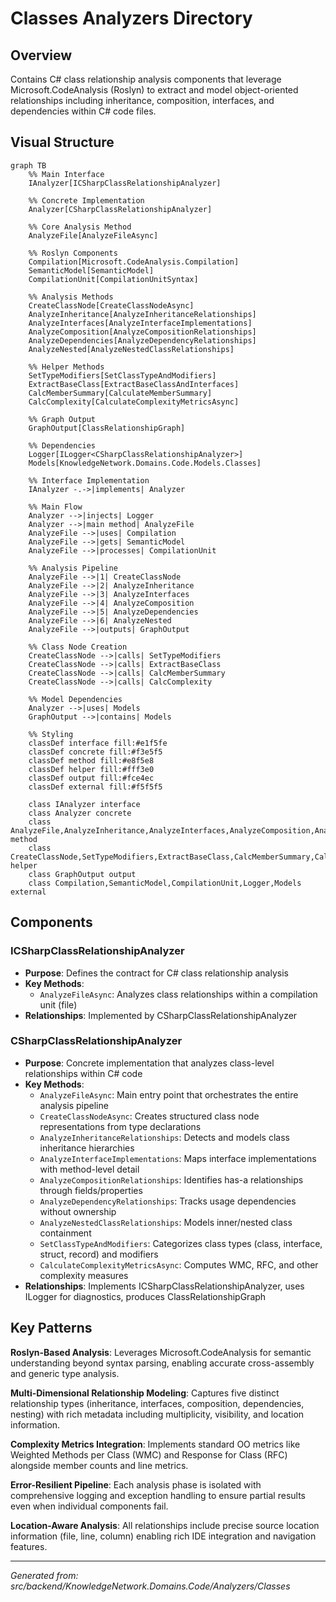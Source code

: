 # Classes Analyzers Directory

## Overview
Contains C# class relationship analysis components that leverage Microsoft.CodeAnalysis (Roslyn) to extract and model object-oriented relationships including inheritance, composition, interfaces, and dependencies within C# code files.

## Visual Structure

```mermaid
graph TB
    %% Main Interface
    IAnalyzer[ICSharpClassRelationshipAnalyzer]
    
    %% Concrete Implementation  
    Analyzer[CSharpClassRelationshipAnalyzer]
    
    %% Core Analysis Method
    AnalyzeFile[AnalyzeFileAsync]
    
    %% Roslyn Components
    Compilation[Microsoft.CodeAnalysis.Compilation]
    SemanticModel[SemanticModel]
    CompilationUnit[CompilationUnitSyntax]
    
    %% Analysis Methods
    CreateClassNode[CreateClassNodeAsync]
    AnalyzeInheritance[AnalyzeInheritanceRelationships]
    AnalyzeInterfaces[AnalyzeInterfaceImplementations]
    AnalyzeComposition[AnalyzeCompositionRelationships]
    AnalyzeDependencies[AnalyzeDependencyRelationships]
    AnalyzeNested[AnalyzeNestedClassRelationships]
    
    %% Helper Methods
    SetTypeModifiers[SetClassTypeAndModifiers]
    ExtractBaseClass[ExtractBaseClassAndInterfaces]
    CalcMemberSummary[CalculateMemberSummary]
    CalcComplexity[CalculateComplexityMetricsAsync]
    
    %% Graph Output
    GraphOutput[ClassRelationshipGraph]
    
    %% Dependencies
    Logger[ILogger<CSharpClassRelationshipAnalyzer>]
    Models[KnowledgeNetwork.Domains.Code.Models.Classes]
    
    %% Interface Implementation
    IAnalyzer -.->|implements| Analyzer
    
    %% Main Flow
    Analyzer -->|injects| Logger
    Analyzer -->|main method| AnalyzeFile
    AnalyzeFile -->|uses| Compilation
    AnalyzeFile -->|gets| SemanticModel
    AnalyzeFile -->|processes| CompilationUnit
    
    %% Analysis Pipeline
    AnalyzeFile -->|1| CreateClassNode
    AnalyzeFile -->|2| AnalyzeInheritance
    AnalyzeFile -->|3| AnalyzeInterfaces
    AnalyzeFile -->|4| AnalyzeComposition
    AnalyzeFile -->|5| AnalyzeDependencies
    AnalyzeFile -->|6| AnalyzeNested
    AnalyzeFile -->|outputs| GraphOutput
    
    %% Class Node Creation
    CreateClassNode -->|calls| SetTypeModifiers
    CreateClassNode -->|calls| ExtractBaseClass
    CreateClassNode -->|calls| CalcMemberSummary
    CreateClassNode -->|calls| CalcComplexity
    
    %% Model Dependencies
    Analyzer -->|uses| Models
    GraphOutput -->|contains| Models
    
    %% Styling
    classDef interface fill:#e1f5fe
    classDef concrete fill:#f3e5f5
    classDef method fill:#e8f5e8
    classDef helper fill:#fff3e0
    classDef output fill:#fce4ec
    classDef external fill:#f5f5f5
    
    class IAnalyzer interface
    class Analyzer concrete
    class AnalyzeFile,AnalyzeInheritance,AnalyzeInterfaces,AnalyzeComposition,AnalyzeDependencies,AnalyzeNested method
    class CreateClassNode,SetTypeModifiers,ExtractBaseClass,CalcMemberSummary,CalcComplexity helper
    class GraphOutput output
    class Compilation,SemanticModel,CompilationUnit,Logger,Models external
```

## Components

### ICSharpClassRelationshipAnalyzer
- **Purpose**: Defines the contract for C# class relationship analysis
- **Key Methods**: 
  - `AnalyzeFileAsync`: Analyzes class relationships within a compilation unit (file)
- **Relationships**: Implemented by CSharpClassRelationshipAnalyzer

### CSharpClassRelationshipAnalyzer
- **Purpose**: Concrete implementation that analyzes class-level relationships within C# code
- **Key Methods**: 
  - `AnalyzeFileAsync`: Main entry point that orchestrates the entire analysis pipeline
  - `CreateClassNodeAsync`: Creates structured class node representations from type declarations
  - `AnalyzeInheritanceRelationships`: Detects and models class inheritance hierarchies
  - `AnalyzeInterfaceImplementations`: Maps interface implementations with method-level detail
  - `AnalyzeCompositionRelationships`: Identifies has-a relationships through fields/properties
  - `AnalyzeDependencyRelationships`: Tracks usage dependencies without ownership
  - `AnalyzeNestedClassRelationships`: Models inner/nested class containment
  - `SetClassTypeAndModifiers`: Categorizes class types (class, interface, struct, record) and modifiers
  - `CalculateComplexityMetricsAsync`: Computes WMC, RFC, and other complexity measures
- **Relationships**: Implements ICSharpClassRelationshipAnalyzer, uses ILogger for diagnostics, produces ClassRelationshipGraph

## Key Patterns

**Roslyn-Based Analysis**: Leverages Microsoft.CodeAnalysis for semantic understanding beyond syntax parsing, enabling accurate cross-assembly and generic type analysis.

**Multi-Dimensional Relationship Modeling**: Captures five distinct relationship types (inheritance, interfaces, composition, dependencies, nesting) with rich metadata including multiplicity, visibility, and location information.

**Complexity Metrics Integration**: Implements standard OO metrics like Weighted Methods per Class (WMC) and Response for Class (RFC) alongside member counts and line metrics.

**Error-Resilient Pipeline**: Each analysis phase is isolated with comprehensive logging and exception handling to ensure partial results even when individual components fail.

**Location-Aware Analysis**: All relationships include precise source location information (file, line, column) enabling rich IDE integration and navigation features.

---
*Generated from: src/backend/KnowledgeNetwork.Domains.Code/Analyzers/Classes*